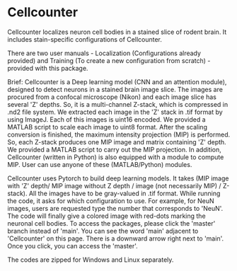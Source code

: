 # Cellcounter
Cellcounter localizes neuron cell bodies in a stained slice of rodent brain. It includes stain-specific configurations of Cellcounter.  

There are two user manuals - Localization (Configurations already provided) and Training (To create a new configuration from scratch) - provided with this package.

Brief: Cellcounter is a Deep learning model (CNN and an attention module), designed to detect neurons in a stained brain image slice. The images are procured from a confocal microscope (Nikon) and each image slice has several 'Z' depths. So, it is a multi-channel Z-stack, which is compressed in .nd2 file system. We extracted each image in the 'Z' stack in .tif format by using ImageJ. Each of this images is uint16 encoded. We provided a MATLAB script to scale each image to uint8 format. After the scaling conversion is finished, the maximum intensity projection (MIP) is performed. So, each Z-stack produces one MIP image and matrix containing 'Z' depth. We provided a MATLAB script to carry out the MIP projection. In addition, Cellcounter (written in Python) is also equipped with a module to compute MIP. User can use anyone of these (MATLAB/Python) modules. 

Cellcounter uses Pytorch to build deep learning models. It takes (MIP image with 'Z' depth/ MIP image without Z depth / image (not necessarily MIP) / Z-stack). All the images have to be gray-valued in .tif format. While running the code, it asks for which configuration to use. For example, for NeuN images, users are requested type the number that corresponds to 'NeuN'. 
The code will finally give a colored image with red-dots marking the neuronal cell bodies. To access the packages, please click the 'master' branch instead of 'main'. You can see the word 'main' adjacent to 'Cellcounter' on this page. There is a downward arrow right next to 'main'. Once you click, you can access the 'master'. 

The codes are zipped for Windows and Linux separately. 


